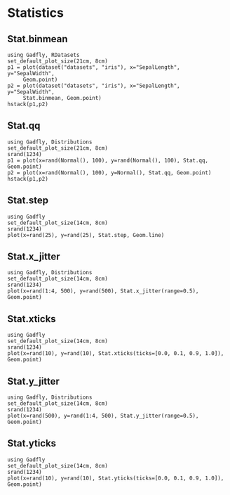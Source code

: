 # Statistics

## Stat.binmean

```@example
using Gadfly, RDatasets
set_default_plot_size(21cm, 8cm)
p1 = plot(dataset("datasets", "iris"), x="SepalLength", y="SepalWidth",
     Geom.point)
p2 = plot(dataset("datasets", "iris"), x="SepalLength", y="SepalWidth",
     Stat.binmean, Geom.point)
hstack(p1,p2)
```


## Stat.qq

```@example
using Gadfly, Distributions
set_default_plot_size(21cm, 8cm)
srand(1234)
p1 = plot(x=rand(Normal(), 100), y=rand(Normal(), 100), Stat.qq, Geom.point)
p2 = plot(x=rand(Normal(), 100), y=Normal(), Stat.qq, Geom.point)
hstack(p1,p2)
```


## Stat.step

```@example
using Gadfly
set_default_plot_size(14cm, 8cm)
srand(1234)
plot(x=rand(25), y=rand(25), Stat.step, Geom.line)
```


## Stat.x_jitter

```@example
using Gadfly, Distributions
set_default_plot_size(14cm, 8cm)
srand(1234)
plot(x=rand(1:4, 500), y=rand(500), Stat.x_jitter(range=0.5), Geom.point)
```


## Stat.xticks

```@example
using Gadfly
set_default_plot_size(14cm, 8cm)
srand(1234)
plot(x=rand(10), y=rand(10), Stat.xticks(ticks=[0.0, 0.1, 0.9, 1.0]), Geom.point)
```


## Stat.y_jitter

```@example
using Gadfly, Distributions
set_default_plot_size(14cm, 8cm)
srand(1234)
plot(x=rand(500), y=rand(1:4, 500), Stat.y_jitter(range=0.5), Geom.point)
```


## Stat.yticks

```@example
using Gadfly
set_default_plot_size(14cm, 8cm)
srand(1234)
plot(x=rand(10), y=rand(10), Stat.yticks(ticks=[0.0, 0.1, 0.9, 1.0]), Geom.point)
```
